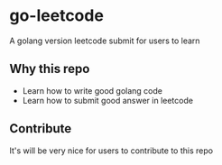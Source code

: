 # go-leetcode
A golang version leetcode submit for users to learn

## Why this repo
- Learn how to write good golang code
- Learn how to submit good answer in leetcode

## Contribute
It's will be very nice for users to contribute to this repo
